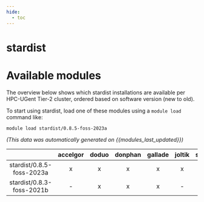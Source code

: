 ```yaml
---
hide:
  - toc
---
```


stardist
========

# Available modules


The overview below shows which stardist installations are available per HPC-UGent Tier-2 cluster, ordered based on software version (new to old).

To start using stardist, load one of these modules using a `module load` command like:

```shell
module load stardist/0.8.5-foss-2023a
```

*(This data was automatically generated on {{modules_last_updated}})*  

| |accelgor|doduo|donphan|gallade|joltik|shinx|skitty|
| :---: | :---: | :---: | :---: | :---: | :---: | :---: | :---: |
|stardist/0.8.5-foss-2023a|x|x|x|x|x|x|x|
|stardist/0.8.3-foss-2021b|-|x|x|x|-|-|-|
